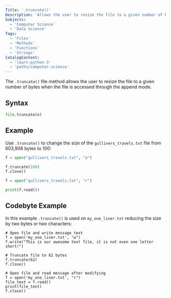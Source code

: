 ```yaml
---
Title: '.truncate()'
Description: 'Allows the user to resize the file to a given number of bytes when the file is accessed through the append mode.'
Subjects:
  - 'Computer Science'
  - 'Data Science'
Tags:
  - 'Files'
  - 'Methods'
  - 'Functions'
  - 'Strings'
CatalogContent:
  - 'learn-python-3'
  - 'paths/computer-science'
---
```


The `.truncate()` file method allows the user to resize the file to a given number of bytes when the file is accessed through the append mode.

## Syntax

```py
file.truncate(n)
```

## Example

Use `.truncate()` to change the size of the `gullivers_travels.txt` file from 603,908 bytes to 100:

```python
f = open("gullivers_travels.txt", "a")

f.truncate(100)
f.close()

f = open("gullivers_travels.txt", "r")

print(f.read())
```

## Codebyte Example

In this example `.truncate()` is used on `my_one_liner.txt` reducing the size by two bytes or two characters:

```codebyte/python
# Open file and write message text
f = open('my_one_liner.txt', "w")
f.write("This is our awesome text file, it is not even one letter short!")

# Truncate file to 62 bytes
f.truncate(62)
f.close()

# Open file and read message after modifying
f = open('my_one_liner.txt', "r")
file_text = f.read()
print(file_text)
f.close()
```
